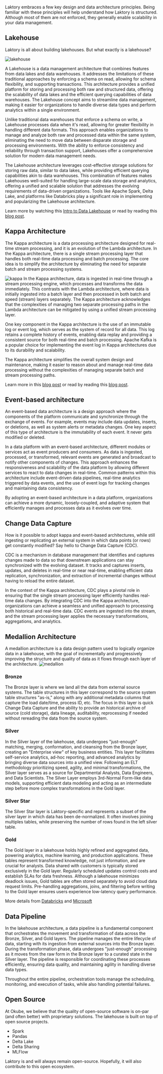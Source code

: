 Laktory embraces a few key design and data architecture principles.
Being familiar with these principles will help understand how Laktory is structured. 
Although most of them are not enforced, they generally enable scalability in your data management. 

## Lakehouse
Laktory is all about building lakehouses. But what exactly is a lakehouse?

![lakehouse](../images/lakehouse.png)

A Lakehouse is a data management architecture that combines features from data lakes and data warehouses. It addresses the limitations of these traditional approaches by enforcing a schema on read, allowing for schema flexibility, and supporting transactions. This architecture provides a unified platform for storing and processing both raw and structured data, offering the scalability of data lakes and the efficient querying capabilities of data warehouses. The Lakehouse concept aims to streamline data management, making it easier for organizations to handle diverse data types and perform analytics within a single environment.

Unlike traditional data warehouses that enforce a schema on write, a Lakehouse processes data when it's read, allowing for greater flexibility in handling different data formats. This approach enables organizations to manage and analyze both raw and processed data within the same system, eliminating the need to move data between disparate storage and processing environments. With the ability to enforce consistency and reliability through transaction support, Lakehouses offer a comprehensive solution for modern data management needs.

The Lakehouse architecture leverages cost-effective storage solutions for storing raw data, similar to data lakes, while providing efficient querying capabilities akin to data warehouses. This combination of features makes Lakehouses well-suited for handling large-scale data storage and analytics, offering a unified and scalable solution that addresses the evolving requirements of data-driven organizations. Tools like Apache Spark, Delta Lake, and platforms like Databricks play a significant role in implementing and popularizing the Lakehouse architecture.

Learn more by watching this [Intro to Data Lakehouse](https://www.youtube.com/watch?v=myLiFw9AUKY) or read by reading this [blog post](https://www.databricks.com/blog/2020/01/30/what-is-a-data-lakehouse.html). 

## Kappa Architecture
The Kappa architecture is a data processing architecture designed for real-time stream processing, and it is an evolution of the Lambda architecture. 
In the Kappa architecture, there is a single stream processing layer that handles both real-time data processing and batch processing. 
The core idea is to simplify the architecture by eliminating the need for separate batch and stream processing systems.

![kappa](../images/kappa.png)
In the Kappa architecture, data is ingested in real-time through a stream processing engine, which processes and transforms the data immediately. This contrasts with the Lambda architecture, where data is initially ingested into a batch layer and then processed in both batch and speed (stream) layers separately. The Kappa architecture acknowledges that the complexities of managing two separate processing paths in the Lambda architecture can be mitigated by using a unified stream processing layer.

One key component in the Kappa architecture is the use of an immutable log or event log, which serves as the system of record for all data. This log retains a complete history of events, enabling data replay and providing a consistent source for both real-time and batch processing. Apache Kafka is a popular choice for implementing the event log in Kappa architectures due to its durability and scalability.

The Kappa architecture simplifies the overall system design and maintenance, making it easier to reason about and manage real-time data processing without the complexities of managing separate batch and stream processing paths.

Learn more in this [blog post](https://www.youtube.com/watch?v=myLiFw9AUKY) or read by reading this [blog post](https://pradeepl.com/blog/kappa-architecture/).

## Event-based architecture
An event-based data architecture is a design approach where the components of the platform communicate and synchronize through the exchange of events. 
For example, events may include data updates, inserts, or deletions, as well as system alerts or metadata changes. One key aspect of this type of architecture is the immutability of each event. It never gets modified or deleted. 

In a data platform with an event-based architecture, different modules or services act as event producers and consumers.
As data is ingested, processed, or transformed, relevant events are generated and broadcast to notify other components of changes.
This approach enhances the responsiveness and scalability of the data platform by allowing different services to react to data changes in real-time. 
Common patterns within this architecture include event-driven data pipelines, real-time analytics triggered by data events, and the use of event logs for tracking changes and maintaining data consistency.

By adopting an event-based architecture in a data platform, organizations can achieve a more dynamic, loosely-coupled, and adaptive system that efficiently manages and processes data as it evolves over time.

## Change Data Capture
How is it possible to adopt kappa and event-based architectures, while still ingesting or replicating an external system in which data points (or rows) get constantly modified? Say hello to Change Data Capture (CDC).

CDC is a mechanism in database management that identifies and captures changes made to data so that downstream applications can stay synchronized with the evolving dataset. 
It tracks and captures inserts, updates, and deletes in real-time or near real-time, enabling efficient data replication, synchronization, and extraction of incremental changes without having to reload the entire dataset.

In the context of the Kappa architecture, CDC plays a pivotal role in ensuring that the single stream processing layer efficiently handles real-time data changes. 
By integrating CDC into the Kappa architecture, organizations can achieve a seamless and unified approach to processing both historical and real-time data. 
CDC events are ingested into the stream, and the stream processing layer applies the necessary transformations, aggregations, and analytics.


## Medallion Architecture
A medallion architecture is a data design pattern used to logically organize data in a lakehouse, with the goal of incrementally and progressively improving the structure and quality of data as it flows through each layer of the architecture.
![medallion](../images/medallion.png)

### Bronze
The Bronze layer is where we land all the data from external source systems.
The table structures in this layer correspond to the source system table structures "as-is," along with any additional metadata columns that capture the load date/time, process ID, etc. 
The focus in this layer is quick Change Data Capture and the ability to provide an historical archive of source (cold storage), data lineage, auditability, reprocessing if needed without rereading the data from the source system.

### Silver
In the Silver layer of the lakehouse, data undergoes "just-enough" matching, merging, conformation, and cleansing from the Bronze layer, creating an "Enterprise view" of key business entities. 
This layer facilitates self-service analytics, ad-hoc reporting, and advanced analytics by bringing diverse data sources into a unified view. 
Following an ELT methodology prioritizing speed, agility, and minimal transformations, the Silver layer serves as a source for Departmental Analysts, Data Engineers, and Data Scientists. 
The Silver Layer employs 3rd-Normal Form-like data models, supporting efficient data modeling and acting as an intermediate step before more complex transformations in the Gold layer.

### Silver Star
The Silver Star layer is Laktory-specific and represents a subset of the silver layer in which data has been de-normalized. It often involves joining multiples tables, while preserving the number of rows found in the left silver table. 

### Gold
The Gold layer in a lakehouse holds highly refined and aggregated data, powering analytics, machine learning, and production applications. 
These tables represent transformed knowledge, not just information, and are crucial for analysts.
Data shared with customers is typically stored exclusively in the Gold layer.
Regularly scheduled updates control costs and establish SLAs for data freshness. 
Although a lakehouse minimizes deadlock issues, Gold tables are often stored separately to avoid cloud data request limits.
Pre-handling aggregations, joins, and filtering before writing to the Gold layer ensures users experience low-latency query performance.

More details from [Databricks](https://www.databricks.com/glossary/medallion-architecture) and [Microsoft](https://learn.microsoft.com/en-us/azure/databricks/lakehouse/medallion) 

## Data Pipeline
In the lakehouse architecture, a data pipeline is a fundamental component that orchestrates the movement and transformation of data across the Bronze, Silver, and Gold layers.
The pipeline manages the entire lifecycle of data, starting with its ingestion from external sources into the Bronze layer. 
During the transformation phase, data undergoes "just-enough" processing as it moves from the raw form in the Bronze layer to a curated state in the Silver layer.
The pipeline is responsible for coordinating these processes efficiently, ensuring data quality, and maintaining agility in handling diverse data types.

Throughout the entire pipeline, orchestration tools manage the scheduling, monitoring, and execution of tasks, while also handling potential failures.


## Open Source
At Okube, we believe that the quality of open-source software is on-par (and often better) with proprietary solutions.
The lakehouse is built on top of open source projects.

* Spark
* Pandas
* Delta Lake
* Delta Sharing
* MLFlow

Laktory is and will always remain open-source. Hopefully, it will also contribute to this open ecosystem.